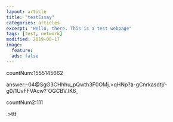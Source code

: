 ```yaml
---
layout: article
title: "testEssay"
categories: articles
excerpt: "Hello, there. This is a test webpage"
tags: [test, network]
modified: 2019-08-17
image:
  feature: 
  ads: false  
---
```


countNum:1555145662

answer:-04@SgG3CHhhu_pQwth3F0OMj.>qHNp?a-gCnrkasdtj/-g0/1UvFFVAcw?`OGCBV.IK6_

countNum2:111

.>ttt